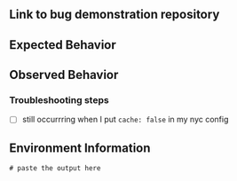 <!--Please use the template provided below when reporting bugs:-->
## Link to bug demonstration repository
<!--
A demo repository will show the combination of module versions being used,
command-lines and configurations.  NYC is very complex, it is difficult or
even impossible to triage most bugs without this information.

If you cannot share a link to your repository (maybe it's private) then you must
create a basic `nyc-bug-demo` repository and link to that please [mandatory].
-->

## Expected Behavior

## Observed Behavior

### Troubleshooting steps
- [ ] still occurrring when I put `cache: false` in my nyc config

## Environment Information
<!--
[mandatory] run the following script: 
  npx envinfo@latest --preset nyc
  npx nyc --version
-->
```
# paste the output here

```
